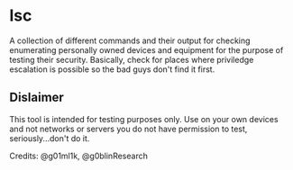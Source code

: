 # lsc

A collection of different commands and their output for checking enumerating personally owned devices and equipment for the purpose of testing their security.  Basically, check for places where priviledge escalation is possible so the bad guys don't find it first.

## Dislaimer

This tool is intended for testing purposes only.  Use on your own devices and not networks or servers you do not have permission to test, seriously...don't do it.

Credits: @g01ml1k, @g0blinResearch